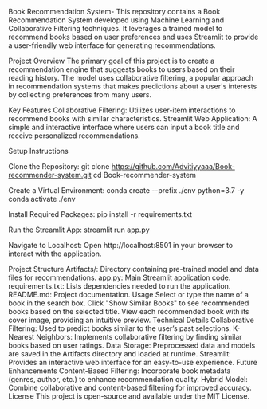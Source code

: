 Book Recommendation System-
This repository contains a Book Recommendation System developed using Machine Learning and Collaborative Filtering techniques. It leverages a trained model to recommend books based on user preferences and uses Streamlit to provide a user-friendly web interface for generating recommendations.

Project Overview
The primary goal of this project is to create a recommendation engine that suggests books to users based on their reading history. The model uses collaborative filtering, a popular approach in recommendation systems that makes predictions about a user's interests by collecting preferences from many users.

Key Features
Collaborative Filtering: Utilizes user-item interactions to recommend books with similar characteristics.
Streamlit Web Application: A simple and interactive interface where users can input a book title and receive personalized recommendations.

Setup Instructions

Clone the Repository:
git clone https://github.com/Advitiyyaaa/Book-recommender-system.git
cd Book-recommender-system

Create a Virtual Environment:
conda create --prefix ./env python=3.7 -y
conda activate ./env

Install Required Packages:
pip install -r requirements.txt

Run the Streamlit App:
streamlit run app.py

Navigate to Localhost: Open http://localhost:8501 in your browser to interact with the application.

Project Structure
Artifacts/: Directory containing pre-trained model and data files for recommendations.
app.py: Main Streamlit application code.
requirements.txt: Lists dependencies needed to run the application.
README.md: Project documentation.
Usage
Select or type the name of a book in the search box.
Click "Show Similar Books" to see recommended books based on the selected title.
View each recommended book with its cover image, providing an intuitive preview.
Technical Details
Collaborative Filtering: Used to predict books similar to the user’s past selections.
K-Nearest Neighbors: Implements collaborative filtering by finding similar books based on user ratings.
Data Storage: Preprocessed data and models are saved in the Artifacts directory and loaded at runtime.
Streamlit: Provides an interactive web interface for an easy-to-use experience.
Future Enhancements
Content-Based Filtering: Incorporate book metadata (genres, author, etc.) to enhance recommendation quality.
Hybrid Model: Combine collaborative and content-based filtering for improved accuracy.
License
This project is open-source and available under the MIT License.
